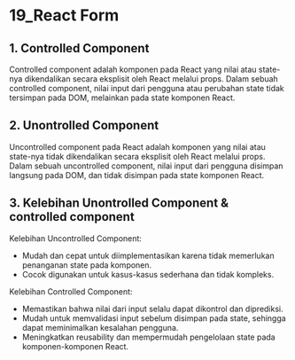 <h1>19_React Form</h1>

<h2>1. Controlled Component</h2>

Controlled component adalah komponen pada React yang nilai atau state-nya dikendalikan secara eksplisit oleh React melalui props. Dalam sebuah controlled component, 
nilai input dari pengguna atau perubahan state tidak tersimpan pada DOM, melainkan pada state komponen React.

<h2>2. Unontrolled Component</h2>

Uncontrolled component pada React adalah komponen yang nilai atau state-nya tidak dikendalikan secara eksplisit oleh React melalui props. Dalam sebuah uncontrolled component, 
nilai input dari pengguna disimpan langsung pada DOM, dan tidak disimpan pada state komponen React.

<h2>3. Kelebihan Unontrolled Component & controlled component</h2>

Kelebihan Uncontrolled Component:
- Mudah dan cepat untuk diimplementasikan karena tidak memerlukan penanganan state pada komponen.
- Cocok digunakan untuk kasus-kasus sederhana dan tidak kompleks.

Kelebihan Controlled Component:
- Memastikan bahwa nilai dari input selalu dapat dikontrol dan diprediksi.
- Mudah untuk memvalidasi input sebelum disimpan pada state, sehingga dapat meminimalkan kesalahan pengguna.
- Meningkatkan reusability dan mempermudah pengelolaan state pada komponen-komponen React.
